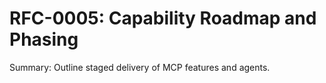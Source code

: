 # RFC-0005: Capability Roadmap and Phasing

Summary: Outline staged delivery of MCP features and agents.

